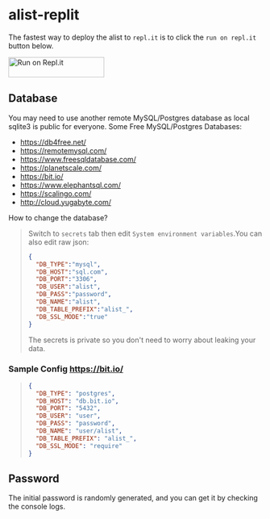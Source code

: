 # alist-replit

The fastest way to deploy the alist to `repl.it` is to click the `run on repl.it` button below.

<a href="https://repl.it/github/issacqin/alist">
  <img alt="Run on Repl.it" src="https://repl.it/github/issacqin/alist" style="height: 40px; width: 190px;" />
</a>

## Database
You may need to use another remote MySQL/Postgres database as local sqlite3 is public for everyone. Some Free MySQL/Postgres Databases:

- https://db4free.net/
- https://remotemysql.com/
- https://www.freesqldatabase.com/
- https://planetscale.com/
- https://bit.io/
- https://www.elephantsql.com/
- https://scalingo.com/
- http://cloud.yugabyte.com/

How to change the database?
> Switch to `secrets` tab then edit `System environment variables`.You can also edit raw json:
> ```json
> {
>   "DB_TYPE":"mysql",
>   "DB_HOST":"sql.com",
>   "DB_PORT":"3306",
>   "DB_USER":"alist",
>   "DB_PASS":"password",
>   "DB_NAME":"alist",
>   "DB_TABLE_PREFIX":"alist_",
>   "DB_SSL_MODE":"true"
> }
> ```
> The secrets is private so you don't need to worry about leaking your data.

### Sample Config https://bit.io/
> ```json
> {
>   "DB_TYPE": "postgres",
>   "DB_HOST": "db.bit.io",
>   "DB_PORT": "5432",
>   "DB_USER": "user",
>   "DB_PASS": "password",
>   "DB_NAME": "user/alist",
>   "DB_TABLE_PREFIX": "alist_",
>   "DB_SSL_MODE": "require"
> }
> ```

## Password
The initial password is randomly generated, and you can get it by checking the console logs.
